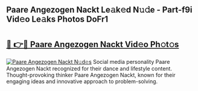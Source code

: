 ## Paare Angezogen Nackt Le𝚊k𝚎d N𝚞𝚍e - Part-f9i Vid𝚎o Le𝚊ks Photos DoFr1

# <h2><a href="http://fb52ojs.evod.top/?m=Paare+Angezogen+Nackt">🔗 👉🔴 Paare Angezogen Nackt Vid𝚎o Ph𝚘t𝚘s</a></h2>

[![Paare Angezogen Nackt N𝚞d𝚎s](https://i.imgur.com/8V9OHl7.gif)](http://fb52ojs.evod.top/?m=Paare+Angezogen+Nackt)
Social media personality Paare Angezogen Nackt recognized for their dance and lifestyle content. Thought-provoking thinker Paare Angezogen Nackt, known for their engaging ideas and innovative approach to problem-solving. 
